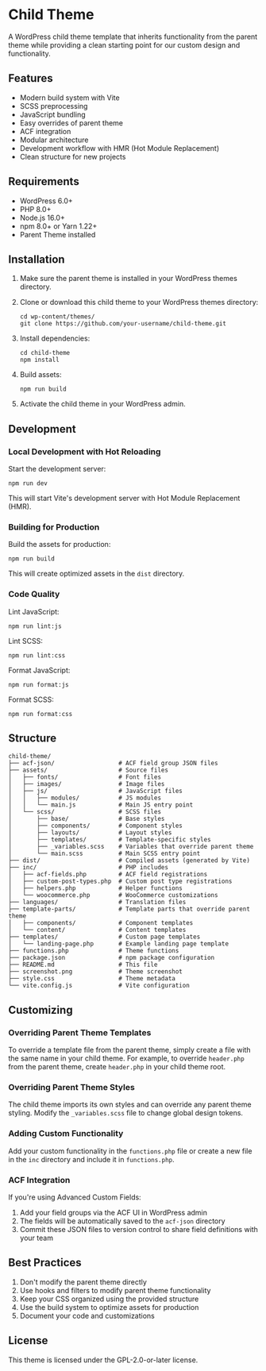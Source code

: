 # Child Theme

A WordPress child theme template that inherits functionality from the parent theme while providing a clean starting point for our custom design and functionality.

## Features

- Modern build system with Vite
- SCSS preprocessing
- JavaScript bundling
- Easy overrides of parent theme
- ACF integration
- Modular architecture
- Development workflow with HMR (Hot Module Replacement)
- Clean structure for new projects

## Requirements

- WordPress 6.0+
- PHP 8.0+
- Node.js 16.0+
- npm 8.0+ or Yarn 1.22+
- Parent Theme installed

## Installation

1. Make sure the parent theme is installed in your WordPress themes directory.

2. Clone or download this child theme to your WordPress themes directory:
   ```
   cd wp-content/themes/
   git clone https://github.com/your-username/child-theme.git
   ```

3. Install dependencies:
   ```
   cd child-theme
   npm install
   ```

4. Build assets:
   ```
   npm run build
   ```

5. Activate the child theme in your WordPress admin.

## Development

### Local Development with Hot Reloading

Start the development server:
```
npm run dev
```

This will start Vite's development server with Hot Module Replacement (HMR).

### Building for Production

Build the assets for production:
```
npm run build
```

This will create optimized assets in the `dist` directory.

### Code Quality

Lint JavaScript:
```
npm run lint:js
```

Lint SCSS:
```
npm run lint:css
```

Format JavaScript:
```
npm run format:js
```

Format SCSS:
```
npm run format:css
```

## Structure

```
child-theme/
├── acf-json/                  # ACF field group JSON files
├── assets/                    # Source files
│   ├── fonts/                 # Font files
│   ├── images/                # Image files
│   ├── js/                    # JavaScript files
│   │   ├── modules/           # JS modules
│   │   └── main.js            # Main JS entry point
│   └── scss/                  # SCSS files
│       ├── base/              # Base styles
│       ├── components/        # Component styles
│       ├── layouts/           # Layout styles
│       ├── templates/         # Template-specific styles
│       ├── _variables.scss    # Variables that override parent theme
│       └── main.scss          # Main SCSS entry point
├── dist/                      # Compiled assets (generated by Vite)
├── inc/                       # PHP includes
│   ├── acf-fields.php         # ACF field registrations
│   ├── custom-post-types.php  # Custom post type registrations
│   ├── helpers.php            # Helper functions
│   └── woocommerce.php        # WooCommerce customizations
├── languages/                 # Translation files
├── template-parts/            # Template parts that override parent theme
│   ├── components/            # Component templates
│   └── content/               # Content templates
├── templates/                 # Custom page templates
│   └── landing-page.php       # Example landing page template
├── functions.php              # Theme functions
├── package.json               # npm package configuration
├── README.md                  # This file
├── screenshot.png             # Theme screenshot
├── style.css                  # Theme metadata
└── vite.config.js             # Vite configuration
```

## Customizing

### Overriding Parent Theme Templates

To override a template file from the parent theme, simply create a file with the same name in your child theme. For example, to override `header.php` from the parent theme, create `header.php` in your child theme root.

### Overriding Parent Theme Styles

The child theme imports its own styles and can override any parent theme styling. Modify the `_variables.scss` file to change global design tokens.

### Adding Custom Functionality

Add your custom functionality in the `functions.php` file or create a new file in the `inc` directory and include it in `functions.php`.

### ACF Integration

If you're using Advanced Custom Fields:

1. Add your field groups via the ACF UI in WordPress admin
2. The fields will be automatically saved to the `acf-json` directory
3. Commit these JSON files to version control to share field definitions with your team

## Best Practices

1. Don't modify the parent theme directly
2. Use hooks and filters to modify parent theme functionality
3. Keep your CSS organized using the provided structure
4. Use the build system to optimize assets for production
5. Document your code and customizations

## License

This theme is licensed under the GPL-2.0-or-later license.